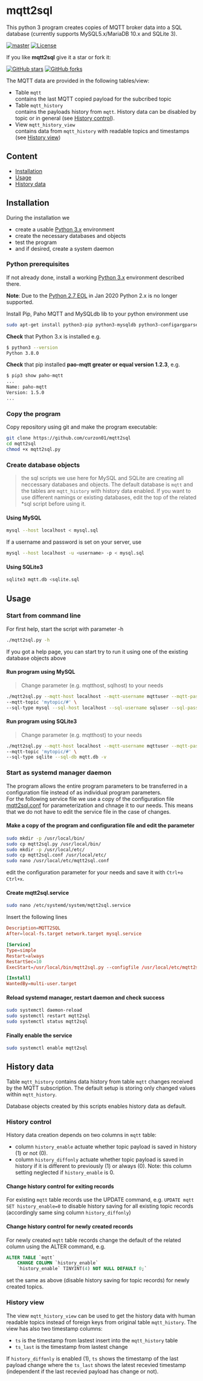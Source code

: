 # mqtt2sql

This python 3 program creates copies of MQTT broker data into a SQL database (currently supports MySQL5.x/MariaDB 10.x and SQLite 3).

[![master](https://img.shields.io/badge/master-v2.4.42-blue.svg)](https://github.com/curzon01/mqtt2sql/tree/master)
[![License](https://img.shields.io/github/license/curzon01/mqtt2sql.svg)](LICENSE)

If you like **mqtt2sql** give it a star or fork it:

[![GitHub stars](https://img.shields.io/github/stars/curzon01/mqtt2sql.svg?style=social&label=Star)](https://github.com/curzon01/mqtt2sql/stargazers)
[![GitHub forks](https://img.shields.io/github/forks/curzon01/mqtt2sql.svg?style=social&label=Fork)](https://github.com/curzon01/mqtt2sql/network)

The MQTT data are provided in the following tables/view:

- Table `mqtt`  
contains the last MQTT copied payload for the subcribed topic
- Table `mqtt_history`  
contains the payloads history from `mqtt`. History data can be disabled by topic or in general (see [History control](#history-control)).
- View `mqtt_history_view`  
contains data from `mqtt_history` with readable topics and timestamps (see [History view](#history-view))

## Content

- [Installation](#installation)
- [Usage](#usage)
- [History data](#history-data)

## Installation

During the installation we

- create a usable [Python 3.x](https://www.python.org/downloads/) environment
- create the necessary databases and objects
- test the program
- and if desired, create a system daemon

### Python prerequisites

If not already done, install a working [Python 3.x](https://www.python.org/downloads/) environment described there.

**Note**: Due to the [Python 2.7 EOL](https://github.com/python/devguide/pull/344) in Jan 2020 Python 2.x is no longer supported.

Install Pip, Paho MQTT and MySQLdb lib to your python environment use

```bash
sudo apt-get install python3-pip python3-mysqldb python3-configargparse python3-paho-mqtt
```

**Check** that Python 3.x is installed e.g.

```bash
$ python3 --version
Python 3.8.0
```

**Check** that pip installed **pao-mqtt greater or equal version 1.2.3**, e.g.

```bash
$ pip3 show paho-mqtt
...
Name: paho-mqtt
Version: 1.5.0
...
```

### Copy the program

Copy repository using git and make the program executable:

```bash
git clone https://github.com/curzon01/mqtt2sql
cd mqtt2sql
chmod +x mqtt2sql.py
```

### Create database objects

> the sql scripts we use here for MySQL and SQLite are creating all neccessary databases and objects. The default database is `mqtt` and the tables are `mqtt_history` with history data enabled. If you want to use different namings or existing databases, edit the top of the related *sql script before using it.

#### Using MySQL

```bash
mysql --host localhost < mysql.sql
```

If a username and password is set on your server, use

```bash
mysql --host localhost -u <username> -p < mysql.sql
```

#### Using SQLite3

```bash
sqlite3 mqtt.db <sqlite.sql
```

## Usage

### Start from command line

For first help, start the script with parameter -h

```bash
./mqtt2sql.py -h
```

If you got a help page, you can start try to run it using one of the existing database objects above

#### Run program using MySQL

> Change parameter (e.g. mqtthost, sqlhost) to your needs

```bash
./mqtt2sql.py --mqtt-host localhost --mqtt-username mqttuser --mqtt-password 'mqttpasswd' \
--mqtt-topic 'mytopic/#' \
--sql-type mysql --sql-host localhost --sql-username sqluser --sql-password 'sqlpasswd' --sql-db mqtt -v
```

#### Run program using SQLite3

> Change parameter (e.g. mqtthost) to your needs

```bash
./mqtt2sql.py --mqtt-host localhost --mqtt-username mqttuser --mqtt-password 'mqttpasswd' \
--mqtt-topic 'mytopic/#' \
--sql-type sqlite --sql-db mqtt.db -v
```

### Start as systemd manager daemon

The program allows the entire program parameters to be transferred in a configuration file instead of as individual program parameters.  
For the following service file we use a copy of the configuration file [mqtt2sql.conf](https://github.com/curzon01/mqtt2sql/blob/master/mqtt2sql.conf) for parameterization and chnage it to our needs. This means that we do not have to edit the service file in the case of changes.

#### Make a copy of the program and configuration file and edit the parameter

```bash
sudo mkdir -p /usr/local/bin/
sudo cp mqtt2sql.py /usr/local/bin/
sudo mkdir -p /usr/local/etc/
sudo cp mqtt2sql.conf /usr/local/etc/
sudo nano /usr/local/etc/mqtt2sql.conf
```

edit the configuration parameter for your needs and save it with `Ctrl+o` `Ctrl+x`.

#### Create mqtt2sql.service

```bash
sudo nano /etc/systemd/system/mqtt2sql.service
```

Insert the following lines

```conf
Description=MQTT2SQL
After=local-fs.target network.target mysql.service

[Service]
Type=simple
Restart=always
RestartSec=10
ExecStart=/usr/local/bin/mqtt2sql.py --configfile /usr/local/etc/mqtt2sql.conf

[Install]
WantedBy=multi-user.target
```

#### Reload systemd manager, restart daemon and check success

```bash
sudo systemctl daemon-reload
sudo systemctl restart mqtt2sql
sudo systemctl status mqtt2sql
```

#### Finally enable the service

```bash
sudo systemctl enable mqtt2sql
```

## History data

Table `mqtt_history` contains data history from table `mqtt` changes received by the MQTT subscription. The default setup is storing only changed values within `mqtt_history`.

Database objects created by this scripts enables history data as default.

### History control

History data creation depends on two columns in `mqtt` table:

- column `history_enable` actuate whether topic payload is saved in history (1) or not (0).
- column `history_diffonly` actuate whether topic payload is saved in history if it is different to previously (1) or always (0). Note: this column setting neglected if `history_enable` is 0.

#### Change history control for exiting records

For existing `mqtt` table records use the UPDATE command, e.g. `UPDATE mqtt SET history_enable=0` to disable history saving for all existing topic records (accordingly same sing column `history_diffonly`)

#### Change history control for newly created records

For newly created `mqtt` table records change the default of the related column using the ALTER command, e.g.

```sql
ALTER TABLE `mqtt`
    CHANGE COLUMN `history_enable`
    `history_enable` TINYINT(4) NOT NULL DEFAULT 0;`
```

set the same as above (disable history saving for topic records) for newly created topics.

### History view

The view `mqtt_history_view` can be used to get the history data with human readable topics instead of foreign keys from original table `mqtt_history`. The view has also two timestamp columns:

- `ts` is the timestamp from lastest insert into the `mqtt_history` table
- `ts_last` is the timestamp from lastest change

If `history_diffonly` is enabled (1), `ts` shows the timestamp of the last payload change where the `ts_last` shows the latest recevied timestamp (independent if the last recevied payload has change or not).
